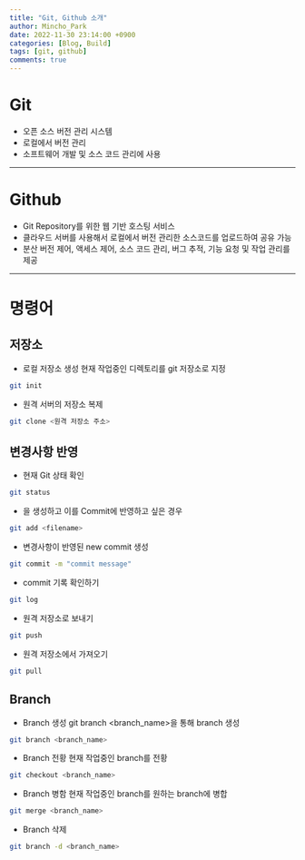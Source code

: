 ```yaml
---
title: "Git, Github 소개"
author: Mincho_Park
date: 2022-11-30 23:14:00 +0900
categories: [Blog, Build]
tags: [git, github]
comments: true
---
```


# Git

- 오픈 소스 버전 관리 시스템
- 로컬에서 버전 관리
- 소프트웨어 개발 및 소스 코드 관리에 사용

<hr/>

# Github

- Git Repository를 위한 웹 기반 호스팅 서비스
- 클라우드 서버를 사용해서 로컬에서 버전 관리한 소스코드를 업로드하여 공유 가능
- 분산 버전 제어, 액세스 제어, 소스 코드 관리,  버그 추적, 기능 요청 및 작업 관리를 제공

<hr/>

# 명령어

## 저장소
- 로컬 저장소 생성
현재 작업중인 디렉토리를 git 저장소로 지정
```bash
git init
```

- 원격 서버의 저장소 복제
```bash
git clone <원격 저장소 주소>
```

## 변경사항 반영

- 현재 Git 상태 확인
```bash
git status
```

- <filename>을 생성하고 이를 Commit에 반영하고 싶은 경우
```bash
git add <filename>
```

- 변경사항이 반영된 new commit 생성
```bash
git commit -m "commit message" 
```

- commit 기록 확인하기
```bash
git log 
```

- 원격 저장소로 보내기
```bash
git push 
```

- 원격 저장소에서 가져오기
```bash
git pull 
```

## Branch

- Branch 생성
git branch <branch_name>을 통해 branch 생성
```bash
git branch <branch_name>
```

- Branch 전황
현재 작업중인 branch를 전황
```bash
git checkout <branch_name>
```

- Branch 병함
현재 작업중인 branch를 원하는 branch에 병합
```bash
git merge <branch_name>
```

- Branch 삭제
```bash
git branch -d <branch_name>
```
 
